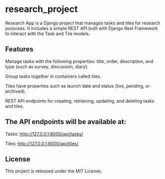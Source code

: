 # research_project

Research App is a Django project that manages tasks and tiles for research purposes. It includes a simple REST API built with Django Rest Framework to interact with the Task and Tile models.


## Features

Manage tasks with the following properties: title, order, description, and type (such as survey, discussion, diary).

Group tasks together in containers called tiles.

Tiles have properties such as launch date and status (live, pending, or archived).

REST API endpoints for creating, retrieving, updating, and deleting tasks and tiles.


## The API endpoints will be available at:

Tasks: http://127.0.0.1:8000/api/tasks/

Tiles: http://127.0.0.1:8000/api/tiles/

## License
This project is released under the MIT License.

